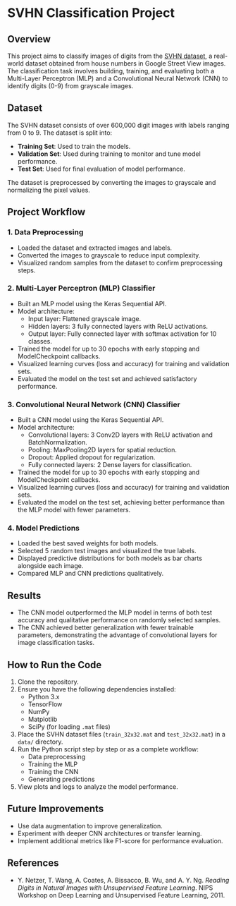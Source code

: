 # SVHN Classification Project

## Overview

This project aims to classify images of digits from the [SVHN dataset](http://ufldl.stanford.edu/housenumbers/), a real-world dataset obtained from house numbers in Google Street View images. The classification task involves building, training, and evaluating both a Multi-Layer Perceptron (MLP) and a Convolutional Neural Network (CNN) to identify digits (0-9) from grayscale images.

## Dataset

The SVHN dataset consists of over 600,000 digit images with labels ranging from 0 to 9. The dataset is split into:

- **Training Set**: Used to train the models.
- **Validation Set**: Used during training to monitor and tune model performance.
- **Test Set**: Used for final evaluation of model performance.

The dataset is preprocessed by converting the images to grayscale and normalizing the pixel values.

## Project Workflow

### 1. Data Preprocessing

- Loaded the dataset and extracted images and labels.
- Converted the images to grayscale to reduce input complexity.
- Visualized random samples from the dataset to confirm preprocessing steps.

### 2. Multi-Layer Perceptron (MLP) Classifier

- Built an MLP model using the Keras Sequential API.
- Model architecture:
  - Input layer: Flattened grayscale image.
  - Hidden layers: 3 fully connected layers with ReLU activations.
  - Output layer: Fully connected layer with softmax activation for 10 classes.
- Trained the model for up to 30 epochs with early stopping and ModelCheckpoint callbacks.
- Visualized learning curves (loss and accuracy) for training and validation sets.
- Evaluated the model on the test set and achieved satisfactory performance.

### 3. Convolutional Neural Network (CNN) Classifier

- Built a CNN model using the Keras Sequential API.
- Model architecture:
  - Convolutional layers: 3 Conv2D layers with ReLU activation and BatchNormalization.
  - Pooling: MaxPooling2D layers for spatial reduction.
  - Dropout: Applied dropout for regularization.
  - Fully connected layers: 2 Dense layers for classification.
- Trained the model for up to 30 epochs with early stopping and ModelCheckpoint callbacks.
- Visualized learning curves (loss and accuracy) for training and validation sets.
- Evaluated the model on the test set, achieving better performance than the MLP model with fewer parameters.

### 4. Model Predictions

- Loaded the best saved weights for both models.
- Selected 5 random test images and visualized the true labels.
- Displayed predictive distributions for both models as bar charts alongside each image.
- Compared MLP and CNN predictions qualitatively.

## Results

- The CNN model outperformed the MLP model in terms of both test accuracy and qualitative performance on randomly selected samples.
- The CNN achieved better generalization with fewer trainable parameters, demonstrating the advantage of convolutional layers for image classification tasks.

## How to Run the Code

1. Clone the repository.
2. Ensure you have the following dependencies installed:
   - Python 3.x
   - TensorFlow
   - NumPy
   - Matplotlib
   - SciPy (for loading `.mat` files)
3. Place the SVHN dataset files (`train_32x32.mat` and `test_32x32.mat`) in a `data/` directory.
4. Run the Python script step by step or as a complete workflow:
   - Data preprocessing
   - Training the MLP
   - Training the CNN
   - Generating predictions
5. View plots and logs to analyze the model performance.



## Future Improvements

- Use data augmentation to improve generalization.
- Experiment with deeper CNN architectures or transfer learning.
- Implement additional metrics like F1-score for performance evaluation.

## References

- Y. Netzer, T. Wang, A. Coates, A. Bissacco, B. Wu, and A. Y. Ng. *Reading Digits in Natural Images with Unsupervised Feature Learning*. NIPS Workshop on Deep Learning and Unsupervised Feature Learning, 2011.



